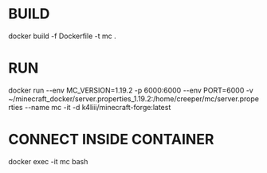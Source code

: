# BUILD
docker build -f Dockerfile -t mc .

# RUN
docker run --env MC_VERSION=1.19.2 -p 6000:6000 --env PORT=6000 -v ~/minecraft_docker/server.properties_1.19.2:/home/creeper/mc/server.properties --name mc -it -d k4liii/minecraft-forge:latest

# CONNECT INSIDE CONTAINER
docker exec -it mc bash